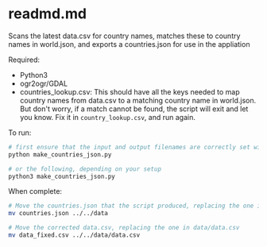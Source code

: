 # readmd.md


Scans the latest data.csv for country names, matches these to country names in world.json, and exports a countries.json for use in the appliation

Required: 
* Python3 
* ogr2ogr/GDAL
* countries_lookup.csv: This should have all the keys needed to map country names from data.csv to a matching country name in world.json. But don't worry, if a match cannot be found, the script will exit and let you know. Fix it in `country_lookup.csv`, and run again.

To run: 

```python
# first ensure that the input and output filenames are correctly set within the script, then
python make_countries_json.py

# or the following, depending on your setup 
python3 make_countries_json.py
```

When complete: 

```bash
# Move the countries.json that the script produced, replacing the one in data/countries.json
mv countries.json ../../data

# Move the corrected data.csv, replacing the one in data/data.csv
mv data_fixed.csv ../../data/data.csv
```